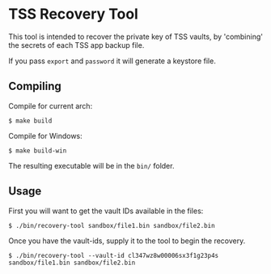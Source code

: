 TSS Recovery Tool
=================

This tool is intended to recover the private key of TSS vaults, by
'combining' the secrets of each TSS app backup file.

If you pass `export` and `password` it will generate a keystore file.

## Compiling

Compile for current arch:
```
$ make build
```

Compile for Windows:
```
$ make build-win
```

The resulting executable will be in the `bin/` folder.

## Usage

First you will want to get the vault IDs available in the files:
```
$ ./bin/recovery-tool sandbox/file1.bin sandbox/file2.bin
```

Once you have the vault-ids, supply it to the tool to begin the recovery.
```
$ ./bin/recovery-tool --vault-id cl347wz8w00006sx3f1g23p4s sandbox/file1.bin sandbox/file2.bin
```


